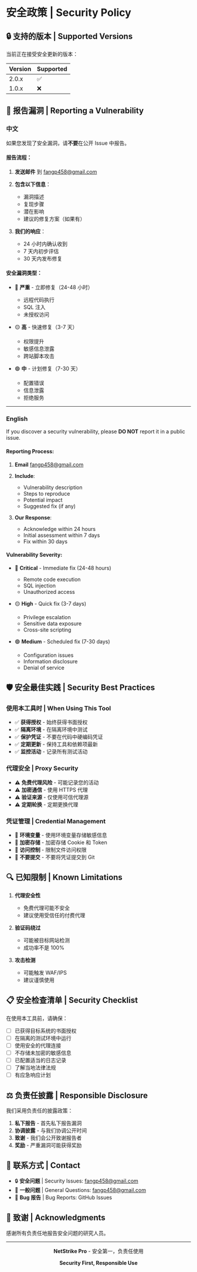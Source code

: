 # 安全政策 | Security Policy

## 🔒 支持的版本 | Supported Versions

当前正在接受安全更新的版本：

| Version | Supported          |
| ------- | ------------------ |
| 2.0.x   | :white_check_mark: |
| 1.0.x   | :x:                |

## 🐛 报告漏洞 | Reporting a Vulnerability

### 中文

如果您发现了安全漏洞，请**不要**在公开 Issue 中报告。

#### 报告流程：

1. **发送邮件** 到 fangp458@gmail.com
2. **包含以下信息**：
   - 漏洞描述
   - 复现步骤
   - 潜在影响
   - 建议的修复方案（如果有）

3. **我们的响应**：
   - 24 小时内确认收到
   - 7 天内初步评估
   - 30 天内发布修复

#### 安全漏洞类型：

- 🔴 **严重** - 立即修复（24-48 小时）
  - 远程代码执行
  - SQL 注入
  - 未授权访问

- 🟡 **高** - 快速修复（3-7 天）
  - 权限提升
  - 敏感信息泄露
  - 跨站脚本攻击

- 🟢 **中** - 计划修复（7-30 天）
  - 配置错误
  - 信息泄露
  - 拒绝服务

---

### English

If you discover a security vulnerability, please **DO NOT** report it in a public issue.

#### Reporting Process:

1. **Email** fangp458@gmail.com
2. **Include**:
   - Vulnerability description
   - Steps to reproduce
   - Potential impact
   - Suggested fix (if any)

3. **Our Response**:
   - Acknowledge within 24 hours
   - Initial assessment within 7 days
   - Fix within 30 days

#### Vulnerability Severity:

- 🔴 **Critical** - Immediate fix (24-48 hours)
  - Remote code execution
  - SQL injection
  - Unauthorized access

- 🟡 **High** - Quick fix (3-7 days)
  - Privilege escalation
  - Sensitive data exposure
  - Cross-site scripting

- 🟢 **Medium** - Scheduled fix (7-30 days)
  - Configuration issues
  - Information disclosure
  - Denial of service

## 🛡️ 安全最佳实践 | Security Best Practices

### 使用本工具时 | When Using This Tool

- ✅ **获得授权** - 始终获得书面授权
- ✅ **隔离环境** - 在隔离环境中测试
- ✅ **保护凭证** - 不要在代码中硬编码凭证
- ✅ **定期更新** - 保持工具和依赖项最新
- ✅ **监控活动** - 记录所有测试活动

### 代理安全 | Proxy Security

- ⚠️ **免费代理风险** - 可能记录您的活动
- ⚠️ **加密通信** - 使用 HTTPS 代理
- ⚠️ **验证来源** - 仅使用可信代理源
- ⚠️ **定期轮换** - 定期更换代理

### 凭证管理 | Credential Management

- 🔐 **环境变量** - 使用环境变量存储敏感信息
- 🔐 **加密存储** - 加密存储 Cookie 和 Token
- 🔐 **访问控制** - 限制文件访问权限
- 🔐 **不要提交** - 不要将凭证提交到 Git

## 🔍 已知限制 | Known Limitations

1. **代理安全性**
   - 免费代理可能不安全
   - 建议使用受信任的付费代理

2. **验证码绕过**
   - 可能被目标网站检测
   - 成功率不是 100%

3. **攻击检测**
   - 可能触发 WAF/IPS
   - 建议谨慎使用

## 📋 安全检查清单 | Security Checklist

在使用本工具前，请确保：

- [ ] 已获得目标系统的书面授权
- [ ] 在隔离的测试环境中运行
- [ ] 使用安全的代理连接
- [ ] 不存储未加密的敏感信息
- [ ] 已配置适当的日志记录
- [ ] 了解当地法律法规
- [ ] 有应急响应计划

## ⚖️ 负责任披露 | Responsible Disclosure

我们采用负责任的披露政策：

1. **私下报告** - 首先私下报告漏洞
2. **协调披露** - 与我们协调公开时间
3. **致谢** - 我们会公开致谢报告者
4. **奖励** - 严重漏洞可能获得奖励

## 📧 联系方式 | Contact

- 🔒 **安全问题** | Security Issues: fangp458@gmail.com
- 💬 **一般问题** | General Questions: fangp458@gmail.com
- 🐛 **Bug 报告** | Bug Reports: GitHub Issues

## 🙏 致谢 | Acknowledgments

感谢所有负责任地报告安全问题的研究人员。

---

<div align="center">

**NetStrike Pro** - 安全第一，负责任使用

**Security First, Responsible Use**

</div>

